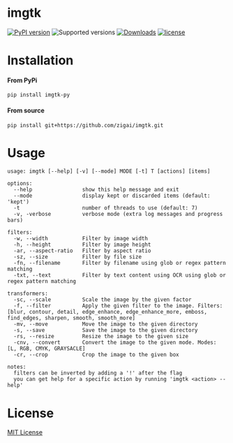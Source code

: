 # imgtk
[![PyPI version](https://badge.fury.io/py/imgtk-py.svg)](https://badge.fury.io/py/imgtk-py)
![Supported versions](https://img.shields.io/badge/python-3.10+-blue.svg)
[![Downloads](https://static.pepy.tech/badge/imgtk-py)](https://pepy.tech/project/imgtk-py)
[![license](https://img.shields.io/github/license/zigai/imgtk.svg)](https://github.com/zigai/imgtk/blob/main/LICENSE)
# Installation
#### From PyPi
```
pip install imgtk-py
```
#### From source
```
pip install git+https://github.com/zigai/imgtk.git
```

# Usage
```
usage: imgtk [--help] [-v] [--mode] MODE [-t] T [actions] [items]

options:
  --help                show this help message and exit
  --mode                display kept or discarded items (default: 'kept')
  -t                    number of threads to use (default: 7)
  -v, -verbose          verbose mode (extra log messages and progress bars)

filters:
  -w, --width           Filter by image width
  -h, --height          Filter by image height
  -ar, --aspect-ratio   Filter by aspect ratio
  -sz, --size           Filter by file size
  -fn, --filename       Filter by filename using glob or regex pattern matching
  -txt, --text          Filter by text content using OCR using glob or regex pattern matching

transformers:
  -sc, --scale          Scale the image by the given factor
  -f, --filter          Apply the given filter to the image. Filters: [blur, contour, detail, edge_enhance, edge_enhance_more, emboss, find_edges, sharpen, smooth, smooth_more]
  -mv, --move           Move the image to the given directory
  -s, --save            Save the image to the given directory
  -rs, --resize         Resize the image to the given size
  -cnv, --convert       Convert the image to the given mode. Modes: [L, RGB, CMYK, GRAYSACLE]
  -cr, --crop           Crop the image to the given box

notes:
  filters can be inverted by adding a '!' after the flag
  you can get help for a specific action by running 'imgtk <action> --help'
```

# License
[MIT License](https://github.com/zigai/imgtk/blob/master/LICENSE)
